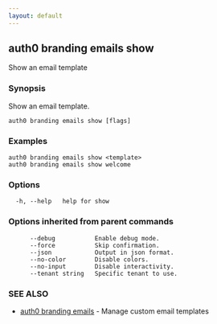 ```yaml
---
layout: default
---
```

## auth0 branding emails show

Show an email template

### Synopsis

Show an email template.

```
auth0 branding emails show [flags]
```

### Examples

```
auth0 branding emails show <template>
auth0 branding emails show welcome
```

### Options

```
  -h, --help   help for show
```

### Options inherited from parent commands

```
      --debug           Enable debug mode.
      --force           Skip confirmation.
      --json            Output in json format.
      --no-color        Disable colors.
      --no-input        Disable interactivity.
      --tenant string   Specific tenant to use.
```

### SEE ALSO

* [auth0 branding emails](auth0_branding_emails.md)	 - Manage custom email templates

